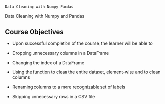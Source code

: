 # <p align="center">
    Data Cleaning with Numpy Pandas
</p>
 Data Cleaning with Numpy and Pandas


## Course Objectives
 - Upon successful completion of the course, the learner will be able to 
 
 - Dropping unnecessary columns in a DataFrame
 
 - Changing the index of a DataFrame
 
 - Using the function to clean the entire dataset, element-wise and to clean columns
 
 - Renaming columns to a more recognizable set of labels
 
 - Skipping unnecessary rows in a CSV file
